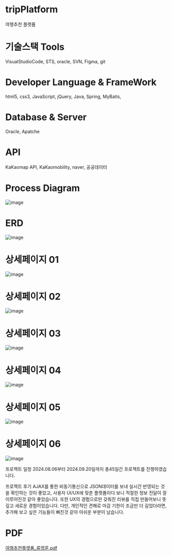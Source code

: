 # tripPlatform
여행추천 플랫폼

# 기술스택  Tools
  VisualStudioCode,
  STS,
  oracle,
  SVN,
  Figma,
  git

# Developer Language & FrameWork
  html5,
  css3,
  JavaScript,
  jQuery,
  Java,
  Spring,
  MyBatis,

# Database & Server
  Oracle,
  Apatche

# API
  KaKaomap API,
  KaKaomobility,
  naver,
  공공데이터

# Process Diagram
![image](https://private-user-images.githubusercontent.com/169329434/376105390-d5a14ef2-b4a5-446e-9c09-679b3e4282ba.png?jwt=eyJhbGciOiJIUzI1NiIsInR5cCI6IkpXVCJ9.eyJpc3MiOiJnaXRodWIuY29tIiwiYXVkIjoicmF3LmdpdGh1YnVzZXJjb250ZW50LmNvbSIsImtleSI6ImtleTUiLCJleHAiOjE3Mjg4NzkxNjMsIm5iZiI6MTcyODg3ODg2MywicGF0aCI6Ii8xNjkzMjk0MzQvMzc2MTA1MzkwLWQ1YTE0ZWYyLWI0YTUtNDQ2ZS05YzA5LTY3OWIzZTQyODJiYS5wbmc_WC1BbXotQWxnb3JpdGhtPUFXUzQtSE1BQy1TSEEyNTYmWC1BbXotQ3JlZGVudGlhbD1BS0lBVkNPRFlMU0E1M1BRSzRaQSUyRjIwMjQxMDE0JTJGdXMtZWFzdC0xJTJGczMlMkZhd3M0X3JlcXVlc3QmWC1BbXotRGF0ZT0yMDI0MTAxNFQwNDA3NDNaJlgtQW16LUV4cGlyZXM9MzAwJlgtQW16LVNpZ25hdHVyZT1kYmViZTcyODVjMTdiZjlkODdhOTA0ZDAxM2YwYjEyMGE2ZTI4N2IzNWFlMzcwOGI3YmJjZmY3OTcxMTEwMzIyJlgtQW16LVNpZ25lZEhlYWRlcnM9aG9zdCJ9.ilTkRlX8XMHAatKcmJM5eqLECrSesCCXKPmHkTT154Y)

# ERD
 ![image](https://private-user-images.githubusercontent.com/169329434/376106022-8bdc4ad1-4c4d-4f26-b697-15f871d6b0bf.png?jwt=eyJhbGciOiJIUzI1NiIsInR5cCI6IkpXVCJ9.eyJpc3MiOiJnaXRodWIuY29tIiwiYXVkIjoicmF3LmdpdGh1YnVzZXJjb250ZW50LmNvbSIsImtleSI6ImtleTUiLCJleHAiOjE3Mjg4NzkyNjAsIm5iZiI6MTcyODg3ODk2MCwicGF0aCI6Ii8xNjkzMjk0MzQvMzc2MTA2MDIyLThiZGM0YWQxLTRjNGQtNGYyNi1iNjk3LTE1Zjg3MWQ2YjBiZi5wbmc_WC1BbXotQWxnb3JpdGhtPUFXUzQtSE1BQy1TSEEyNTYmWC1BbXotQ3JlZGVudGlhbD1BS0lBVkNPRFlMU0E1M1BRSzRaQSUyRjIwMjQxMDE0JTJGdXMtZWFzdC0xJTJGczMlMkZhd3M0X3JlcXVlc3QmWC1BbXotRGF0ZT0yMDI0MTAxNFQwNDA5MjBaJlgtQW16LUV4cGlyZXM9MzAwJlgtQW16LVNpZ25hdHVyZT0yNWRiNDZhMmFmYjg4YWUxYTg4ZmNhZTgxYjNkMDY2NmRkMDAwNzUzMDZmMzMxYmE1ZjdhZmJkMGRkYWIyNTI4JlgtQW16LVNpZ25lZEhlYWRlcnM9aG9zdCJ9.CH2lTedKMCrdsXnHSD5wiafzqViMHtqPy3RSXMvAgws)

# 상세페이지 01
 ![image](https://private-user-images.githubusercontent.com/169329434/376106327-ec503260-4234-4d8b-9404-c24598e20025.png?jwt=eyJhbGciOiJIUzI1NiIsInR5cCI6IkpXVCJ9.eyJpc3MiOiJnaXRodWIuY29tIiwiYXVkIjoicmF3LmdpdGh1YnVzZXJjb250ZW50LmNvbSIsImtleSI6ImtleTUiLCJleHAiOjE3Mjg4Nzk0MjMsIm5iZiI6MTcyODg3OTEyMywicGF0aCI6Ii8xNjkzMjk0MzQvMzc2MTA2MzI3LWVjNTAzMjYwLTQyMzQtNGQ4Yi05NDA0LWMyNDU5OGUyMDAyNS5wbmc_WC1BbXotQWxnb3JpdGhtPUFXUzQtSE1BQy1TSEEyNTYmWC1BbXotQ3JlZGVudGlhbD1BS0lBVkNPRFlMU0E1M1BRSzRaQSUyRjIwMjQxMDE0JTJGdXMtZWFzdC0xJTJGczMlMkZhd3M0X3JlcXVlc3QmWC1BbXotRGF0ZT0yMDI0MTAxNFQwNDEyMDNaJlgtQW16LUV4cGlyZXM9MzAwJlgtQW16LVNpZ25hdHVyZT05MGI2YjJmY2IxZjI1OWRiZmExMjZkZmI0N2U1YmFiNWFjMjM1NTc0MTBiNDYzMWEzNzZmNGVlMDBiNDgwYjg5JlgtQW16LVNpZ25lZEhlYWRlcnM9aG9zdCJ9.MJUXijsKel9dx5Wyu-6i2Vgl3dr5FJpju0pT_QbgkNc)

# 상세페이지 02
![image](https://private-user-images.githubusercontent.com/169329434/376106497-1da64b7f-d8e0-4eb5-a897-c5cdce10590a.png?jwt=eyJhbGciOiJIUzI1NiIsInR5cCI6IkpXVCJ9.eyJpc3MiOiJnaXRodWIuY29tIiwiYXVkIjoicmF3LmdpdGh1YnVzZXJjb250ZW50LmNvbSIsImtleSI6ImtleTUiLCJleHAiOjE3Mjg4Nzk1MjUsIm5iZiI6MTcyODg3OTIyNSwicGF0aCI6Ii8xNjkzMjk0MzQvMzc2MTA2NDk3LTFkYTY0YjdmLWQ4ZTAtNGViNS1hODk3LWM1Y2RjZTEwNTkwYS5wbmc_WC1BbXotQWxnb3JpdGhtPUFXUzQtSE1BQy1TSEEyNTYmWC1BbXotQ3JlZGVudGlhbD1BS0lBVkNPRFlMU0E1M1BRSzRaQSUyRjIwMjQxMDE0JTJGdXMtZWFzdC0xJTJGczMlMkZhd3M0X3JlcXVlc3QmWC1BbXotRGF0ZT0yMDI0MTAxNFQwNDEzNDVaJlgtQW16LUV4cGlyZXM9MzAwJlgtQW16LVNpZ25hdHVyZT1mYzJhY2FhZTQ4M2RiYzFmMzEzNmMxNzkyOTI3OTM0YTdjODdhZDNhN2Q4NjJiMjUxZDM5ZmVkNDU4ZjM2OGRkJlgtQW16LVNpZ25lZEhlYWRlcnM9aG9zdCJ9.M2jaCrwRhwx3d2wyNEDB_6SCIRvGD9egDqUuBojR7Ys)

# 상세페이지 03
![image](https://private-user-images.githubusercontent.com/169329434/376106755-43c56da7-697a-4613-85c2-f45e56c0d731.png?jwt=eyJhbGciOiJIUzI1NiIsInR5cCI6IkpXVCJ9.eyJpc3MiOiJnaXRodWIuY29tIiwiYXVkIjoicmF3LmdpdGh1YnVzZXJjb250ZW50LmNvbSIsImtleSI6ImtleTUiLCJleHAiOjE3Mjg4Nzk2NjMsIm5iZiI6MTcyODg3OTM2MywicGF0aCI6Ii8xNjkzMjk0MzQvMzc2MTA2NzU1LTQzYzU2ZGE3LTY5N2EtNDYxMy04NWMyLWY0NWU1NmMwZDczMS5wbmc_WC1BbXotQWxnb3JpdGhtPUFXUzQtSE1BQy1TSEEyNTYmWC1BbXotQ3JlZGVudGlhbD1BS0lBVkNPRFlMU0E1M1BRSzRaQSUyRjIwMjQxMDE0JTJGdXMtZWFzdC0xJTJGczMlMkZhd3M0X3JlcXVlc3QmWC1BbXotRGF0ZT0yMDI0MTAxNFQwNDE2MDNaJlgtQW16LUV4cGlyZXM9MzAwJlgtQW16LVNpZ25hdHVyZT0xYTQ1MDg3NjA5M2FhNWM2OTllNjI3MDdjZmNlMDkwNDAyZWQzZDI4NjU0NWUzYzlhNzQ0M2JkYjNhMWQ4OGU2JlgtQW16LVNpZ25lZEhlYWRlcnM9aG9zdCJ9.FXs3h5PJPBPCFBodLYob8qlaTh7_qBEBd-D-n1b2Hm4)

# 상세페이지 04
 ![image](https://private-user-images.githubusercontent.com/169329434/376106859-6bb4d63b-0dc1-4117-bfd0-b41a1fcb3a0e.png?jwt=eyJhbGciOiJIUzI1NiIsInR5cCI6IkpXVCJ9.eyJpc3MiOiJnaXRodWIuY29tIiwiYXVkIjoicmF3LmdpdGh1YnVzZXJjb250ZW50LmNvbSIsImtleSI6ImtleTUiLCJleHAiOjE3Mjg4Nzk3MjUsIm5iZiI6MTcyODg3OTQyNSwicGF0aCI6Ii8xNjkzMjk0MzQvMzc2MTA2ODU5LTZiYjRkNjNiLTBkYzEtNDExNy1iZmQwLWI0MWExZmNiM2EwZS5wbmc_WC1BbXotQWxnb3JpdGhtPUFXUzQtSE1BQy1TSEEyNTYmWC1BbXotQ3JlZGVudGlhbD1BS0lBVkNPRFlMU0E1M1BRSzRaQSUyRjIwMjQxMDE0JTJGdXMtZWFzdC0xJTJGczMlMkZhd3M0X3JlcXVlc3QmWC1BbXotRGF0ZT0yMDI0MTAxNFQwNDE3MDVaJlgtQW16LUV4cGlyZXM9MzAwJlgtQW16LVNpZ25hdHVyZT1lMWZmZThkNDNjODE3YzI1M2I1OTA5YmRkOTQzMDBhNzQwMmZlMjM5MDc1YzIyMDA4NjIyMjFkMjA3ZDQ3NGJkJlgtQW16LVNpZ25lZEhlYWRlcnM9aG9zdCJ9.RHW76n7ZrzLhU3WC4bN2E4KHzDrzXZK3-Z-2Np_QM3M)

# 상세페이지 05
 ![image](https://private-user-images.githubusercontent.com/169329434/376106978-addb9f22-9930-4237-9870-5c5e3043911f.png?jwt=eyJhbGciOiJIUzI1NiIsInR5cCI6IkpXVCJ9.eyJpc3MiOiJnaXRodWIuY29tIiwiYXVkIjoicmF3LmdpdGh1YnVzZXJjb250ZW50LmNvbSIsImtleSI6ImtleTUiLCJleHAiOjE3Mjg4Nzk3ODMsIm5iZiI6MTcyODg3OTQ4MywicGF0aCI6Ii8xNjkzMjk0MzQvMzc2MTA2OTc4LWFkZGI5ZjIyLTk5MzAtNDIzNy05ODcwLTVjNWUzMDQzOTExZi5wbmc_WC1BbXotQWxnb3JpdGhtPUFXUzQtSE1BQy1TSEEyNTYmWC1BbXotQ3JlZGVudGlhbD1BS0lBVkNPRFlMU0E1M1BRSzRaQSUyRjIwMjQxMDE0JTJGdXMtZWFzdC0xJTJGczMlMkZhd3M0X3JlcXVlc3QmWC1BbXotRGF0ZT0yMDI0MTAxNFQwNDE4MDNaJlgtQW16LUV4cGlyZXM9MzAwJlgtQW16LVNpZ25hdHVyZT0wOTQ3ODhhOWE5ZDFjNDQ0OGQ0NDE3NGFjYzZjOTNlMjg4ZmJiODY5ODEzNzU2NTdhNGQ0M2UzOGVkZDUzMzYwJlgtQW16LVNpZ25lZEhlYWRlcnM9aG9zdCJ9.zLf7IHvmZbaYkswsk3JtXlzQ8u52ba_V7fBtszHHgs4)

# 상세페이지 06
 ![image](https://private-user-images.githubusercontent.com/169329434/376107037-5ec30a46-2a9f-4ca1-bc98-e4a3e631319c.png?jwt=eyJhbGciOiJIUzI1NiIsInR5cCI6IkpXVCJ9.eyJpc3MiOiJnaXRodWIuY29tIiwiYXVkIjoicmF3LmdpdGh1YnVzZXJjb250ZW50LmNvbSIsImtleSI6ImtleTUiLCJleHAiOjE3Mjg4Nzk4MjgsIm5iZiI6MTcyODg3OTUyOCwicGF0aCI6Ii8xNjkzMjk0MzQvMzc2MTA3MDM3LTVlYzMwYTQ2LTJhOWYtNGNhMS1iYzk4LWU0YTNlNjMxMzE5Yy5wbmc_WC1BbXotQWxnb3JpdGhtPUFXUzQtSE1BQy1TSEEyNTYmWC1BbXotQ3JlZGVudGlhbD1BS0lBVkNPRFlMU0E1M1BRSzRaQSUyRjIwMjQxMDE0JTJGdXMtZWFzdC0xJTJGczMlMkZhd3M0X3JlcXVlc3QmWC1BbXotRGF0ZT0yMDI0MTAxNFQwNDE4NDhaJlgtQW16LUV4cGlyZXM9MzAwJlgtQW16LVNpZ25hdHVyZT04MTk2MGQ0YjU3MGVlZjdkNGVhNjAwNzJiNmEwYTg3NGQxZTU0NWZlN2E5YTRmN2JjNTY5MjI0ZWI5Y2Q4NDRkJlgtQW16LVNpZ25lZEhlYWRlcnM9aG9zdCJ9.C0XVnvCk6tVf_3p63WWQ30RhkjMCZCMRMPy0E9Z7b7Y)

프로젝트 일정
2024.08.06부터 2024.09.20일까지 총45일간 프로젝트를 진행하였습니다.

프로젝트 후기
AJAX를 통한 비동기통신으로 JSON데이터를 보내 실시간 반영되는 것을 확인하는 것이 좋았고,
사용자 UI/UX에 맞춘 플랫폼이다 보니 적절한 정보 전달이 잘 이루어진것 같아 좋았습니다.
또한 UX의 경험으로만 갖춰진 리뷰를 직접 만들어보니 뜻깊고 새로운 경험이었습니다.
다만, 개인적인 견해로 마감 기한이 조금만 더 길었더라면, 추가해 보고 싶은 기능들이 빠진것 같아 아쉬운 부분이 남습니다.

# PDF
[여행추천플랫폼_류영훈.pdf](https://github.com/user-attachments/files/17359516/_.pdf)
